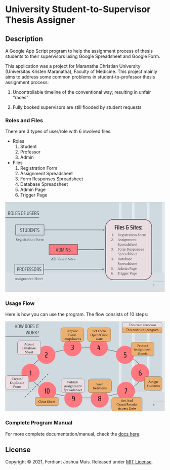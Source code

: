 # University Student-to-Supervisor Thesis Assigner

## Description

A Google App Script program to help the assignment process of thesis students to their supervisors using Google Spreadsheet and Google Form.

This application was a project for Maranatha Christian University (Universitas Kristen Maranatha), Faculty of Medicine. This project mainly aims to address some common problems in student-to-professor thesis assignment process:

1. Uncontrollable timeline of  the conventional way; resulting in unfair “races”

2. Fully booked supervisors are still flooded by student requests

### Roles and Files

There are 3 types of user/role with 6 involved files:

* Roles
    1. Student
    2. Professor
    3. Admin
* Files
    1. Registration Form
    2. Assignment Spreadsheet
    3. Form Responses Spreadsheet
    4. Database Spreadsheet
    5. Admin Page
    6. Trigger Page

![RolesAndFiles](img/RolesAndFiles.jpg)

### Usage Flow

Here is how you can use the program. The flow consists of 10 steps:

![HowDoesItWork](img/HowDoesItWork.jpg)

### Complete Program Manual

For more complete documentation/manual, check the [docs here](docs/Manual_(Student-to-Supervisor_Thesis_Assignment).pdf).

## License
Copyright © 2021, Ferdiant Joshua Muis. Released under [MIT License](./LICENSE).
